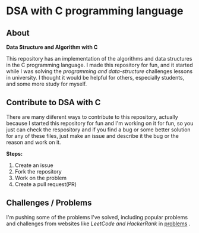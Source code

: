 # DSA with C programming language

## About
**Data Structure and Algorithm with C** 

This repository has an implementation of the algorithms and data structures in the C programming language. I made this repository for fun, and it started while I was solving the *programming and data-structure* challenges lessons in university. I thought it would be helpful for others, especially students, and some more study for myself.

## Contribute to DSA with C
There are many diiferent ways to contribute to this repository, actually because I started this repository for fun and I'm working on it for fun, so you just can check the respository and if you find a bug or some better solution for any of these files, just make an issue and describe it the bug or the reason and work on it.

**Steps:**

1. Create an issue
2. Fork the repository
3. Work on the problem
4. Create a pull request(PR)

## Challenges / Problems
I'm pushing some of the problems I've solved, including popular problems and challenges from websites like *LeetCode and HackerRank* in [problems](https://github.com/mohammadpagard/c-algorithm/tree/main/problems) .
